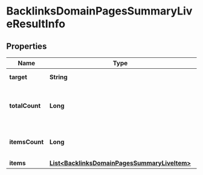 

# BacklinksDomainPagesSummaryLiveResultInfo


## Properties

| Name | Type | Description | Notes |
|------------ | ------------- | ------------- | -------------|
|**target** | **String** | target in the post array |  [optional] |
|**totalCount** | **Long** | total number of relevant items in the database |  [optional] |
|**itemsCount** | **Long** | number of items in the results array |  [optional] |
|**items** | [**List&lt;BacklinksDomainPagesSummaryLiveItem&gt;**](BacklinksDomainPagesSummaryLiveItem.md) | items array |  [optional] |



